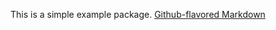 This is a simple example package. 
[Github-flavored Markdown](https://guides.github.com/features/mastering-markdown/)

